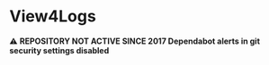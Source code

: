 # View4Logs

:warning: **REPOSITORY NOT ACTIVE SINCE 2017 Dependabot alerts in git security settings disabled**
